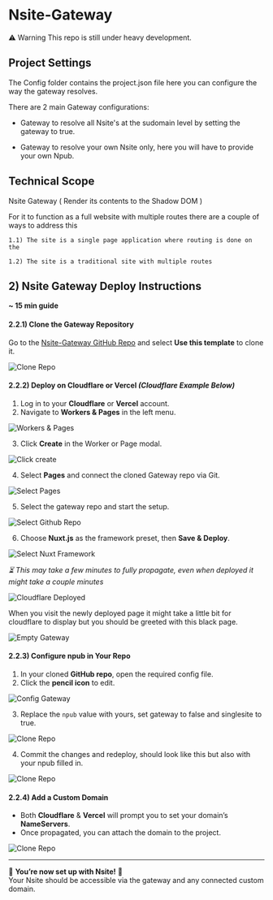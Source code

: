 # Nsite-Gateway
 
⚠️ Warning This repo is still under heavy development.

## Project Settings

The Config folder contains the project.json file here you can configure the way the gateway resolves.

There are 2 main Gateway configurations: 

- Gateway to resolve all Nsite's at the sudomain level by setting the gateway to true.

- Gateway to resolve your own Nsite only, here you will have to provide your own Npub.

## Technical Scope

Nsite Gateway ( Render its contents to the Shadow DOM )

For it to function as a full website with multiple routes there are a couple of ways to address this

    1.1) The site is a single page application where routing is done on the 

    1.2) The site is a traditional site with multiple routes

## 2) Nsite Gateway Deploy Instructions  

**~ 15 min guide**  

#### **2.2.1) Clone the Gateway Repository**  
Go to the [Nsite-Gateway GitHub Repo](https://github.com/Nsite-Info/Nsite-Gateway) and select **Use this template** to clone it.  

![Clone Repo](https://raw.githubusercontent.com/Nsite-Info/Nsite-Basics/refs/heads/main/images/1.png)

#### **2.2.2) Deploy on Cloudflare or Vercel** *(Cloudflare Example Below)*  
1. Log in to your **Cloudflare** or **Vercel** account.  
2. Navigate to **Workers & Pages** in the left menu.  

![Workers & Pages ](https://raw.githubusercontent.com/Nsite-Info/Nsite-Basics/refs/heads/main/images/9.png)

3. Click **Create** in the Worker or Page modal.  

![Click create](https://raw.githubusercontent.com/Nsite-Info/Nsite-Basics/refs/heads/main/images/10.png)

4. Select **Pages** and connect the cloned Gateway repo via Git.  

![Select Pages](https://raw.githubusercontent.com/Nsite-Info/Nsite-Basics/refs/heads/main/images/11.png)

5. Select the gateway repo and start the setup.  

![Select Github Repo](https://raw.githubusercontent.com/Nsite-Info/Nsite-Basics/refs/heads/main/images/12.png)

6. Choose **Nuxt.js** as the framework preset, then **Save & Deploy**.  

![Select Nuxt Framework](https://raw.githubusercontent.com/Nsite-Info/Nsite-Basics/refs/heads/main/images/13.png)

*⏳ This may take a few minutes to fully propagate, even when deployed it might take a couple minutes*  

![Cloudflare Deployed](https://raw.githubusercontent.com/Nsite-Info/Nsite-Basics/refs/heads/main/images/14.png)

When you visit the newly deployed page it might take a little bit for cloudflare to display but you should be greeted with this black page.

![Empty Gateway](https://raw.githubusercontent.com/Nsite-Info/Nsite-Basics/refs/heads/main/images/15.png)

#### **2.2.3) Configure npub in Your Repo**  
1. In your cloned **GitHub repo**, open the required config file.  
2. Click the **pencil icon** to edit.  

![Config Gateway](https://raw.githubusercontent.com/Nsite-Info/Nsite-Basics/refs/heads/main/images/16.png)

3. Replace the `npub` value with yours, set gateway to false and singlesite to true.  

![Clone Repo](https://raw.githubusercontent.com/Nsite-Info/Nsite-Basics/refs/heads/main/images/16.png)

4. Commit the changes and redeploy, should look like this but also with your npub filled in.

![Clone Repo](https://raw.githubusercontent.com/Nsite-Info/Nsite-Basics/refs/heads/main/images/17.png)  

#### **2.2.4) Add a Custom Domain**  
- Both **Cloudflare** & **Vercel** will prompt you to set your domain’s **NameServers**.  
- Once propagated, you can attach the domain to the project.  

![Clone Repo](https://raw.githubusercontent.com/Nsite-Info/Nsite-Basics/refs/heads/main/images/18.png)

---

🚀 **You’re now set up with Nsite!** 🚀  
Your Nsite should be accessible via the gateway and any connected custom domain.


